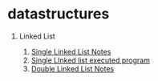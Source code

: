 # datastructures

<ol> 
  <li> Linked List</li>
    <ol>
      <li> <a href="https://github.com/kothakondachandhar/datastructures/blob/main/UNIT%20-%203%20%20Single%20Linked%20List.docx">Single Linked List  Notes </li>
        <li> <a href = "https://onlinegdb.com/tRe4qvQ3F"> Single LInked list executed program </a></li>
        <li> <a href="https://github.com/kothakondachandhar/datastructures/blob/main/Double%20Linked%20LIst.pdf">Double Linked List  Notes </li>
    </ol>
  
</ol>
